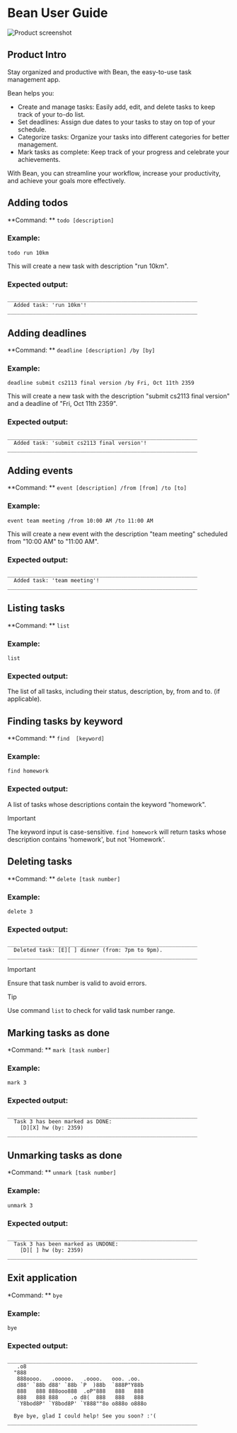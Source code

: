 # Bean User Guide
![Product screenshot](/docs/images/product_screenshot.png)



## Product Intro
Stay organized and productive with Bean, the easy-to-use task management app.

Bean helps you:

- Create and manage tasks: Easily add, edit, and delete tasks to keep track of your to-do list.
- Set deadlines: Assign due dates to your tasks to stay on top of your schedule.
- Categorize tasks: Organize your tasks into different categories for better management.
- Mark tasks as complete: Keep track of your progress and celebrate your achievements.

With Bean, you can streamline your workflow, increase your productivity, and achieve your goals more effectively.



## Adding todos
**Command: ** `todo [description]`
### Example:
```
todo run 10km
```
This will create a new task with description "run 10km".
### Expected output:
```
____________________________________________________________
  Added task: 'run 10km'!
____________________________________________________________
```



## Adding deadlines
**Command: ** `deadline [description] /by [by]`
### Example:
```
deadline submit cs2113 final version /by Fri, Oct 11th 2359
```
This will create a new task with the description "submit cs2113 final version" and a deadline of "Fri, Oct 11th 2359".
### Expected output:
```
____________________________________________________________
  Added task: 'submit cs2113 final version'!
____________________________________________________________
```



## Adding events
**Command: ** `event [description] /from [from] /to [to]`
### Example:
```
event team meeting /from 10:00 AM /to 11:00 AM
```
This will create a new event with the description "team meeting" scheduled from "10:00 AM" to "11:00 AM".
### Expected output:
```
____________________________________________________________
  Added task: 'team meeting'!
____________________________________________________________
```



## Listing tasks
**Command: ** `list`
### Example:
```
list
```
### Expected output:
The list of all tasks, including their status, description, by, from and to. (if applicable).



## Finding tasks by keyword
**Command: ** `find  [keyword]`
### Example:
```
find homework
```
### Expected output:
A list of tasks whose descriptions contain the keyword "homework".
> [!IMPORTANT]
> The keyword input is case-sensitive. `find homework` will return tasks whose description contains 'homework', but not 'Homework'.



## Deleting tasks
**Command: ** `delete [task number]`
### Example:
```
delete 3
```
### Expected output:
```
____________________________________________________________
  Deleted task: [E][ ] dinner (from: 7pm to 9pm).
____________________________________________________________
```
> [!IMPORTANT]
> Ensure that task number is valid to avoid errors.

> [!TIP]
> Use command `list` to check for valid task number range.



## Marking tasks as done
*Command: ** `mark [task number]`
### Example:
```
mark 3
```
### Expected output:
```
____________________________________________________________
  Task 3 has been marked as DONE:
    [D][X] hw (by: 2359)
____________________________________________________________
```



## Unmarking tasks as done
*Command: ** `unmark [task number]`
### Example:
```
unmark 3
```
### Expected output:
```
____________________________________________________________
  Task 3 has been marked as UNDONE:
    [D][ ] hw (by: 2359)
____________________________________________________________
```



## Exit application
*Command: ** `bye`
### Example:
```
bye
```
### Expected output:
```
____________________________________________________________
   .o8                                       
  "888                                       
   888oooo.   .ooooo.   .oooo.   ooo. .oo.   
   d88' `88b d88' `88b `P  )88b  `888P"Y88b  
   888   888 888ooo888  .oP"888   888   888  
   888   888 888    .o d8(  888   888   888  
   `Y8bod8P' `Y8bod8P' `Y888""8o o888o o888o 

  Bye bye, glad I could help! See you soon? :'(
____________________________________________________________
```
